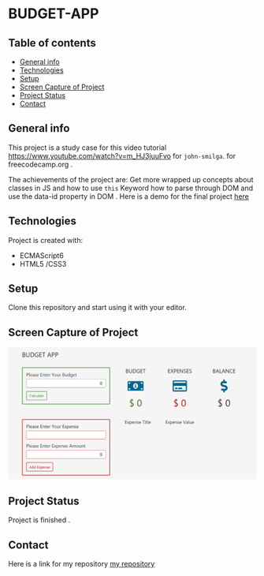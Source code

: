 # BUDGET-APP

## Table of contents

- [General info](#general-info)
- [Technologies](#technologies)
- [Setup](#setup)
- [Screen Capture of Project](#screen-capture-of-project)
- [Project Status](#project-status)
- [Contact](#contact)

## General info

This project is a study case for this video tutorial https://www.youtube.com/watch?v=m_HJ3juuFvo for `john-smilga`. for freecodecamp.org .

The achievements of the project are:
Get more wrapped up concepts about classes in JS and how to use `this` Keyword
how to parse through DOM and use the data-id property in DOM .
Here is a demo for the final project [here](https://rashaali84.github.io/budget-app/)

## Technologies

Project is created with:

- ECMAScript6 
- HTML5 /CSS3

## Setup

Clone this repository and start using it with your editor.

## Screen Capture of Project

![Screenshot](shared-content/assets/img/budg.png)

## Project Status

Project is finished .

## Contact
  
Here is a link for my repository [my repository](https://rashaali84.github.io/)
